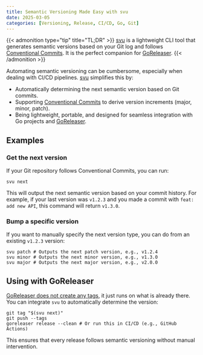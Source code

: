 ```yaml
---
title: Semantic Versioning Made Easy with svu
date: 2025-03-05
categories: [Versioning, Release, CI/CD, Go, Git]
---
```


{{< admonition type="tip" title="TL;DR" >}}
[svu](https://github.com/caarlos0/svu) is a lightweight CLI tool that generates semantic versions based on your Git log and follows [Conventional Commits](https://www.conventionalcommits.org/en/v1.0.0/). It is the perfect companion for [GoReleaser](https://goreleaser.com/).
{{< /admonition >}}

Automating semantic versioning can be cumbersome, especially when dealing with CI/CD pipelines. [svu](https://github.com/caarlos0/svu) simplifies this by:

- Automatically determining the next semantic version based on Git commits.
- Supporting [Conventional Commits](https://www.conventionalcommits.org/en/v1.0.0/) to derive version increments (major, minor, patch).
- Being lightweight, portable, and designed for seamless integration with Go projects and [GoReleaser](https://goreleaser.com/).

## Examples

### Get the next version

If your Git repository follows Conventional Commits, you can run:

```shell
svu next
```

This will output the next semantic version based on your commit history. For example, if your last version was `v1.2.3` and you made a commit with `feat: add new API`, this command will return `v1.3.0`.

### Bump a specific version

If you want to manually specify the next version type, you can do from an existing `v1.2.3` version:

```shell
svu patch # Outputs the next patch version, e.g., v1.2.4
svu minor # Outputs the next minor version, e.g., v1.3.0
svu major # Outputs the next major version, e.g., v2.0.0
```

## Using with GoReleaser

[GoReleaser does not create any tags](https://goreleaser.com/cookbooks/semantic-release/), it just runs on what is already there. You can integrate `svu` to automatically determine the version:

```shell
git tag "$(svu next)"
git push --tags
goreleaser release --clean # Or run this in CI/CD (e.g., GitHub Actions)
```

This ensures that every release follows semantic versioning without manual intervention.

